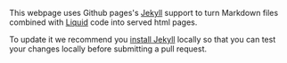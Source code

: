 This webpage uses Github pages's [Jekyll](https://jekyllrb.com) support to turn Markdown
files combined with [Liquid](https://shopify.github.io/liquid/) code into served html pages.

To update it we recommend you [install Jekyll](https://jekyllrb.com) locally so that you
can test your changes locally before submitting a pull request.

